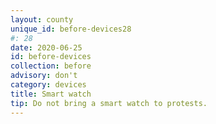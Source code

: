 ```yaml
---
layout: county 
unique_id: before-devices28
#: 28
date: 2020-06-25
id: before-devices
collection: before
advisory: don't
category: devices
title: Smart watch
tip: Do not bring a smart watch to protests.
---
```

